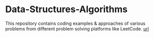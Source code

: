 # Data-Structures-Algorithms
This repository contains coding examples &amp; approaches of various problems from different problem solving platforms like LeetCode.
<a href="#">url</a>
